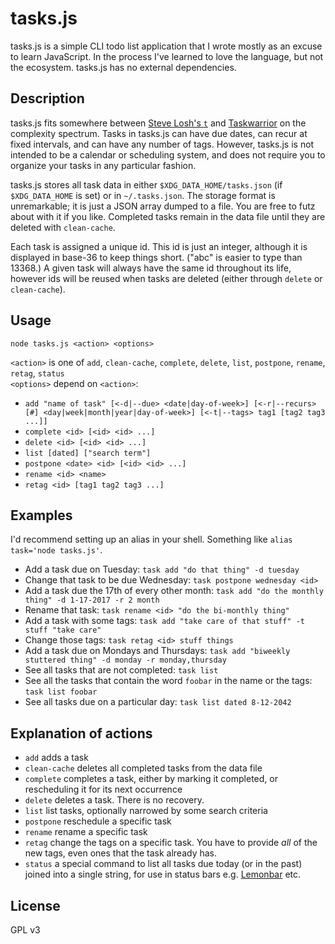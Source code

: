# tasks.js

tasks.js is a simple CLI todo list application that I wrote mostly as an excuse to learn JavaScript. In the process I've
learned to love the language, but not the ecosystem. tasks.js has no external dependencies.

## Description

tasks.js fits somewhere between [Steve Losh's `t`](https://github.com/sjl/t) and
[Taskwarrior](https://taskwarrior.org/) on the complexity spectrum. Tasks in tasks.js can have due dates, can recur at
fixed intervals, and can have any number of tags. However, tasks.js is not intended to be a calendar or scheduling
system, and does not require you to organize your tasks in any particular fashion.

tasks.js stores all task data in either `$XDG_DATA_HOME/tasks.json` (if `$XDG_DATA_HOME` is set) or in `~/.tasks.json`.
The storage format is unremarkable; it is just a JSON array dumped to a file. You are free to futz about with it if you
like. Completed tasks remain in the data file until they are deleted with `clean-cache`.

Each task is assigned a unique id. This id is just an integer, although it is displayed in base-36 to keep things short.
("abc" is easier to type than 13368.) A given task will always have the same id throughout its life, however ids will be
reused when tasks are deleted (either through `delete` or `clean-cache`).

## Usage

`node tasks.js <action> <options>`

`<action>` is one of `add`, `clean-cache`, `complete`, `delete`, `list`, `postpone`, `rename`, `retag`, `status`  
`<options>` depend on `<action>`:

- `add "name of task" [<-d|--due> <date|day-of-week>] [<-r|--recurs> [#] <day|week|month|year|day-of-week>] [<-t|--tags>
  tag1 [tag2 tag3 ...]]`
- `complete <id> [<id> <id> ...]`
- `delete <id> [<id> <id> ...]`
- `list [dated] ["search term"]`
- `postpone <date> <id> [<id> <id> ...]`
- `rename <id> <name>`
- `retag <id> [tag1 tag2 tag3 ...]`

## Examples

I'd recommend setting up an alias in your shell. Something like `alias task='node tasks.js'`.

- Add a task due on Tuesday: `task add "do that thing" -d tuesday`
- Change that task to be due Wednesday: `task postpone wednesday <id>`
- Add a task due the 17th of every other month: `task add "do the monthly thing" -d 1-17-2017 -r 2 month`
- Rename that task: `task rename <id> "do the bi-monthly thing"`
- Add a task with some tags: `task add "take care of that stuff" -t stuff "take care"`
- Change those tags: `task retag <id> stuff things`
- Add a task due on Mondays and Thursdays: `task add "biweekly stuttered thing" -d monday -r monday,thursday`
- See all tasks that are not completed: `task list`
- See all the tasks that contain the word `foobar` in the name or the tags: `task list foobar`
- See all tasks due on a particular day: `task list dated 8-12-2042`

## Explanation of actions

- `add` adds a task
- `clean-cache` deletes all completed tasks from the data file
- `complete` completes a task, either by marking it completed, or rescheduling it for its next occurrence
- `delete` deletes a task. There is no recovery.
- `list` list tasks, optionally narrowed by some search criteria
- `postpone` reschedule a specific task
- `rename` rename a specific task
- `retag` change the tags on a specific task. You have to provide _all_ of the new tags, even ones that the task
  already has.
- `status` a special command to list all tasks due today (or in the past) joined into a single string, for use in
  status bars e.g. [Lemonbar](https://github.com/LemonBoy/bar) etc.

## License

GPL v3
